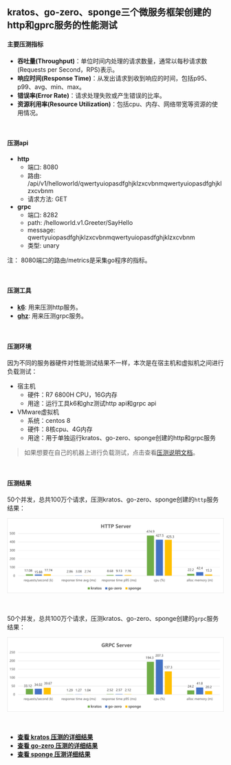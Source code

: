 ## kratos、go-zero、sponge三个微服务框架创建的http和gprc服务的性能测试

#### 主要压测指标

- **吞吐量(Throughput)**：单位时间内处理的请求数量，通常以每秒请求数(Requests per Second，RPS)表示。
- **响应时间(Response Time)**：从发出请求到收到响应的时间，包括p95、p99、avg、min、max。
- **错误率(Error Rate)**：请求处理失败或产生错误的比率。
- **资源利用率(Resource Utilization)**：包括cpu、内存、网络带宽等资源的使用情况。

<br>

#### 压测api

- **http**
    - 端口: 8080
    - 路由: /api/v1/helloworld/qwertyuiopasdfghjklzxcvbnmqwertyuiopasdfghjklzxcvbnm
    - 请求方法: GET
- **grpc**
    - 端口: 8282
    - path: /helloworld.v1.Greeter/SayHello
    - message: qwertyuiopasdfghjklzxcvbnmqwertyuiopasdfghjklzxcvbnm
    - 类型: unary

注： 8080端口的路由/metrics是采集go程序的指标。

<br>

#### 压测工具

- [**k6**](https://github.com/grafana/k6): 用来压测http服务。
- [**ghz**](https://github.com/bojand/ghz): 用来压测grpc服务。

<br>

#### 压测环境

因为不同的服务器硬件对性能测试结果不一样，本次是在宿主机和虚拟机之间进行负载测试：

- 宿主机
  - 硬件：R7 6800H CPU，16G内存
  - 用途：运行工具k6和ghz测试http api和grpc api
- VMware虚拟机
  - 系统：centos 8
  - 硬件：8核cpu、4G内存
  - 用途：用于单独运行kratos、go-zero、sponge创建的http和grpc服务

> 如果想要在自己的机器上进行负载测试，点击查看[压测说明文档](benchmark.md)。

<br>

#### 压测结果

50个并发，总共100万个请求，压测kratos、go-zero、sponge创建的`http`服务结果：

![http-server](test/assets/http-server.png)

<br>

50个并发，总共100万个请求，压测kratos、go-zero、sponge创建的`grpc`服务结果：

![grpc-server](test/assets/grpc-server.png)

<br>

- [**查看 kratos 压测的详细结果**](kratos/result.md)
- [**查看 go-zero 压测的详细结果**](go-zero/result.md)
- [**查看 sponge 压测详细结果**](sponge/result.md)

<br>

